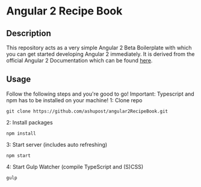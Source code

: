 # Angular 2 Recipe Book

## Description
This repository acts as a very simple Angular 2 Beta Boilerplate with which you can get started developing Angular 2 immediately.
It is derived from the official Angular 2 Documentation which can be found [here](https://angular.io/docs/ts/latest/quickstart.html).
## Usage
Follow the following steps and you're good to go! Important: Typescript and npm has to be installed on your machine!
1: Clone repo
```
git clone https://github.com/ashupost/angular2RecipeBook.git
```
2: Install packages
```
npm install
```
3: Start server (includes auto refreshing)
```
npm start
```
4: Start Gulp Watcher (compile TypeScript and (S)CSS)
```
gulp

